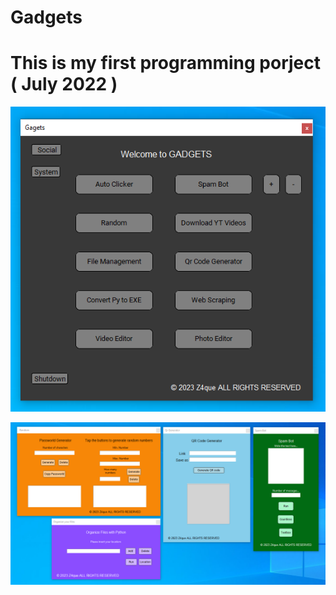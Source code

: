 # Gadgets

# This is my first programming porject ( July 2022 )

<p align = "center">
  <img width="1000" alt="webui" src="https://github.com/Zaque-69/Gadgets/blob/main/assets/gadgets.png">
</p>

<p align = "center">
  <img width="1000" alt="webui" src="https://github.com/Zaque-69/Gadgets/blob/main/assets/apps.png">
</p>
